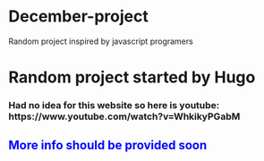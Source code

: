 # December-project
Random project inspired by javascript programers
<h1> Random project started by Hugo
  
<h3> Had no idea for this website so here is youtube: https://www.youtube.com/watch?v=WhkikyPGabM

  
 <h2><font color="blue">More info should be provided soon
